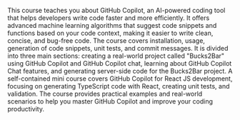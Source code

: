 This course teaches you about GitHub Copilot, an AI-powered coding tool that helps developers write code faster and more efficiently. It offers advanced machine learning algorithms that suggest code snippets and functions based on your code context, making it easier to write clean, concise, and bug-free code. The course covers installation, usage, generation of code snippets, unit tests, and commit messages. It is divided into three main sections: creating a real-world project called "Bucks2Bar" using GitHub Copilot and GitHub Copilot chat, learning about GitHub Copilot Chat features, and generating server-side code for the Bucks2Bar project. A self-contained mini course covers GitHub Copilot for React JS development, focusing on generating TypeScript code with React, creating unit tests, and validation. The course provides practical examples and real-world scenarios to help you master GitHub Copilot and improve your coding productivity.
